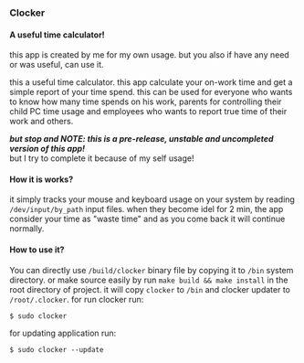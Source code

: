 ### Clocker
#### A useful time calculator!
this app is created by me for my own usage. but you also if have any need or was useful, can use it.

this a useful time calculator. this app calculate your on-work time and get a simple report of your time spend.
this can be used for everyone who wants to know how many time spends on his work, parents for controlling their child PC time usage and employees who wants to report true time of their work and others.

***but stop and NOTE: this is a pre-release, unstable and uncompleted version of this app!*** <br />
but I try to complete it because of my self usage!

#### How it is works?
it simply tracks your mouse and keyboard usage on your system by reading `/dev/input/by_path` input files.
when they become idel for 2 min, the app consider your time as "waste time" and as you come back it will continue normally.

#### How to use it?
You can directly use `/build/clocker` binary file by copying it to `/bin` system directory.
or make source easily by run `make build && make install` in the root directory of project.
it will copy `clocker` to `/bin` and clocker updater to `/root/.clocker`.
for run clocker run:
```
$ sudo clocker
```

for updating application run:
```
$ sudo clocker --update
```
